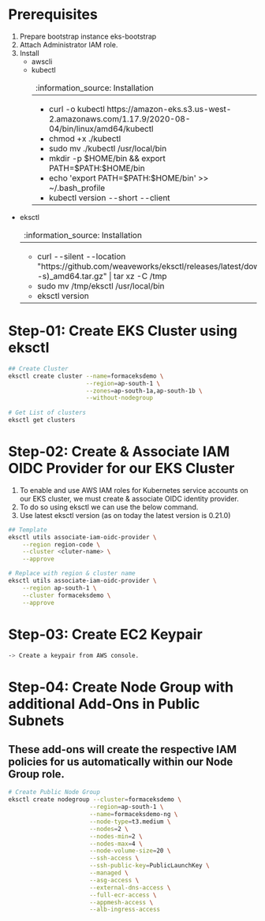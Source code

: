 # Prerequisites
1. Prepare bootstrap instance eks-bootstrap
2. Attach Administrator IAM role.
3. Install 
    - awscli
    - kubectl
      <table>
      <thead>
        <tr>
          <td align="left">
            :information_source: Installation
          </td>
        </tr>
      </thead>
      <tbody>
        <tr>
          <td>
            <ul>
              <li>curl -o kubectl https://amazon-eks.s3.us-west-2.amazonaws.com/1.17.9/2020-08-04/bin/linux/amd64/kubectl</li>
              <li>chmod +x ./kubectl</li>
              <li>sudo mv ./kubectl /usr/local/bin</li>
              <li>mkdir -p $HOME/bin && export PATH=$PATH:$HOME/bin</li>
              <li>echo 'export PATH=$PATH:$HOME/bin' >> ~/.bash_profile</li>
              <li>kubectl version --short --client</li>
            </ul>
          </td>
        </tr>
      </tbody>
    </table>
      

  - eksctl
    
    <table>
      <thead>
        <tr>
          <td align="left">
            :information_source: Installation
          </td>
        </tr>
      </thead>
      <tbody>
        <tr>
          <td>
            <ul>
              <li>curl --silent --location "https://github.com/weaveworks/eksctl/releases/latest/download/eksctl_$(uname -s)_amd64.tar.gz" | tar xz -C /tmp</li>
              <li>sudo mv /tmp/eksctl /usr/local/bin</li>
              <li>eksctl version</li>
            </ul>
          </td>
        </tr>
      </tbody>
    </table>
    
       
       
       
     


# Step-01: Create EKS Cluster using eksctl

````bash
## Create Cluster
eksctl create cluster --name=formaceksdemo \
                      --region=ap-south-1 \
                      --zones=ap-south-1a,ap-south-1b \
                      --without-nodegroup 
                      
# Get List of clusters
eksctl get clusters
````


# Step-02: Create & Associate IAM OIDC Provider for our EKS Cluster
1. To enable and use AWS IAM roles for Kubernetes service accounts on our EKS cluster, we must create & associate OIDC identity provider.
2. To do so using eksctl we can use the below command.
3. Use latest eksctl version (as on today the latest version is 0.21.0)

````bash
## Template
eksctl utils associate-iam-oidc-provider \
    --region region-code \
    --cluster <cluter-name> \
    --approve

# Replace with region & cluster name
eksctl utils associate-iam-oidc-provider \
    --region ap-south-1 \
    --cluster formaceksdemo \
    --approve
````
    
# Step-03: Create EC2 Keypair
````bash
-> Create a keypair from AWS console.
````

# Step-04: Create Node Group with additional Add-Ons in Public Subnets

## These add-ons will create the respective IAM policies for us automatically within our Node Group role.

````bash
# Create Public Node Group   
eksctl create nodegroup --cluster=formaceksdemo \
                       --region=ap-south-1 \
                       --name=formaceksdemo-ng \
                       --node-type=t3.medium \
                       --nodes=2 \
                       --nodes-min=2 \
                       --nodes-max=4 \
                       --node-volume-size=20 \
                       --ssh-access \
                       --ssh-public-key=PublicLaunchKey \
                       --managed \
                       --asg-access \
                       --external-dns-access \
                       --full-ecr-access \
                       --appmesh-access \
                       --alb-ingress-access
 ````
